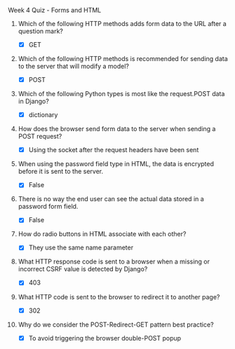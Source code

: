 Week 4 Quiz - Forms and HTML

1. Which of the following HTTP methods adds form data to the URL after a question mark?

    - [x] GET
    
2. Which of the following HTTP methods is recommended for sending data to the server that will modify a model?

    - [x] POST
    
3. Which of the following Python types is most like the request.POST data in Django?

    - [x] dictionary

4. How does the browser send form data to the server when sending a POST request?

    - [x] Using the socket after the request headers have been sent

5. When using the password field type in HTML, the data is encrypted before it is sent to the server.

    - [x] False
    
6. There is no way the end user can see the actual data stored in a password form field.

    - [x] False
    
7. How do radio buttons in HTML associate with each other?

    - [x] They use the same name parameter

8. What HTTP response code is sent to a browser when a missing or incorrect CSRF value is detected by Django?

    - [x] 403
    
9. What HTTP code is sent to the browser to redirect it to another page?

    - [x] 302
    
10. Why do we consider the POST-Redirect-GET pattern best practice?

    - [x] To avoid triggering the browser double-POST popup
    